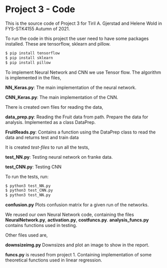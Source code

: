 # Project 3 - Code 


This is the source code of Project 3 for Tiril A. Gjerstad and Helene Wold in FYS-STK4155 Autumn of 2021.

To run the code in this project the user need to have some packages installed. These are tensorflow, sklearn and pillow. 

```python
$ pip install tensorflow
$ pip install sklearn
$ pip install pillow
```

To implement Neural Network and CNN we use Tensor flow. The algorithm is implemented in the files,

**NN_Keras.py**: The main implementation of the neural network. 

**CNN_Keras.py**: The main implementation of the CNN.


There is created own files for reading the data, 

**data_prep.py**: Reading the Fruit data from path. Prepare the data for analysis. Implemented as a class DataPrep.

**FruitReads.py**: Contains a function using the DataPrep class to read the data and returns test and train data 

 
It is created *test-files* to run all the tests,

**test_NN.py**: Testing neural network on franke data.

**test_CNN.py**: Testing CNN 

To run the tests, run:

```python
$ python3 test_NN.py
$ python3 test_CNN.py
$ python3 test_NN.py
```

**confusion.py** Plots confusion matrix for a given run of the networks. 

We reused our own Neural Network code, containing the files **NeuralNetwork.py**, **activation.py**, **costfuncs.py**. 
**analysis_funcs.py** contains functions used in testing. 

Other files used are, 

**downsizeimg.py** Downsizes and plot an image to show in the report. 

**funcs.py** is reused from project 1. Containing implementation of some theoretical functions used in linear regression. 
